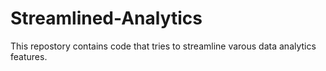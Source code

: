 # Streamlined-Analytics
 This repostory contains code that tries  to streamline varous data analytics features.

